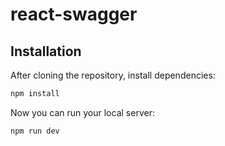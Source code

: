 # react-swagger

## Installation

After cloning the repository, install dependencies:
```sh
npm install
```

Now you can run your local server:
```sh
npm run dev
```